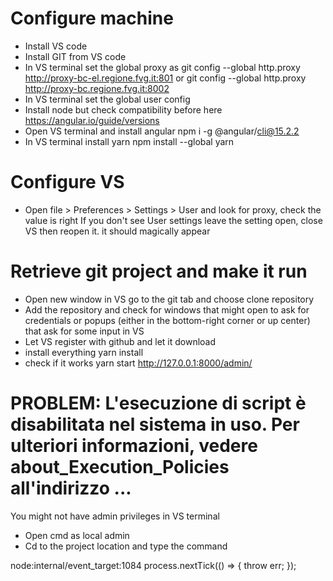 # Configure machine
- Install VS code
- Install GIT from VS code
- In VS terminal set the global proxy as 
  git config --global http.proxy http://proxy-bc-el.regione.fvg.it:801          or 
  git config --global http.proxy http://proxy-bc.regione.fvg.it:8002
- In VS terminal set the global user config 
- Install node but check compatibility before here https://angular.io/guide/versions
- Open VS terminal and install angular 
  npm i -g @angular/cli@15.2.2
- In VS terminal install yarn
  npm install --global yarn

# Configure VS
- Open file > Preferences > Settings > User and look for proxy, check the value is right
If you don't see User settings leave the setting open, close VS then reopen it. it should magically appear

# Retrieve git project and make it run
- Open new window in VS go to the git tab and choose clone repository
- Add the repository and check for windows that might open to ask for credentials or popups (either in the bottom-right corner or up center) that ask for some input in VS
- Let VS register with github and let it download
- install everything
  yarn install
- check if it works
  yarn start 
  http://127.0.0.1:8000/admin/

# PROBLEM: L'esecuzione di script è disabilitata nel sistema in uso. Per ulteriori informazioni, vedere about_Execution_Policies all'indirizzo ...
You might not have admin privileges in VS terminal
- Open cmd as local admin
- Cd to the project location and type the command 

node:internal/event_target:1084
  process.nextTick(() => { throw err; });